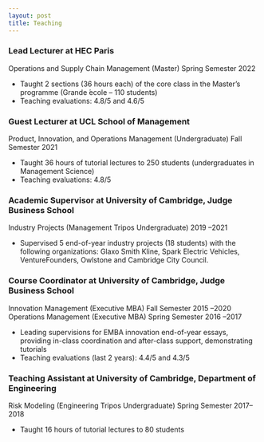 ```yaml
---
layout: post
title: Teaching
---
```


### Lead Lecturer at HEC Paris
Operations and Supply Chain Management (Master) Spring Semester 2022
* Taught 2 sections (36 hours each) of the core class in the Master’s programme (Grande  ́ecole – 110 students)
* Teaching evaluations: 4.8/5 and 4.6/5

### Guest Lecturer at UCL School of Management
Product, Innovation, and Operations Management (Undergraduate) Fall Semester 2021
* Taught 36 hours of tutorial lectures to 250 students (undergraduates in Management Science)
* Teaching evaluations: 4.8/5

### Academic Supervisor at University of Cambridge, Judge Business School
Industry Projects (Management Tripos Undergraduate) 2019 –2021
* Supervised 5 end-of-year industry projects (18 students) with the following organizations: Glaxo Smith Kline,
Spark Electric Vehicles, VentureFounders, Owlstone and Cambridge City Council.

### Course Coordinator at University of Cambridge, Judge Business School
Innovation Management (Executive MBA) Fall Semester 2015 –2020 \
Operations Management (Executive MBA) Spring Semester 2016 –2017
* Leading supervisions for EMBA innovation end-of-year essays, providing in-class coordination and after-class
support, demonstrating tutorials
* Teaching evaluations (last 2 years): 4.4/5 and 4.3/5

### Teaching Assistant at University of Cambridge, Department of Engineering
Risk Modeling (Engineering Tripos Undergraduate) Spring Semester 2017–2018
* Taught 16 hours of tutorial lectures to 80 students
